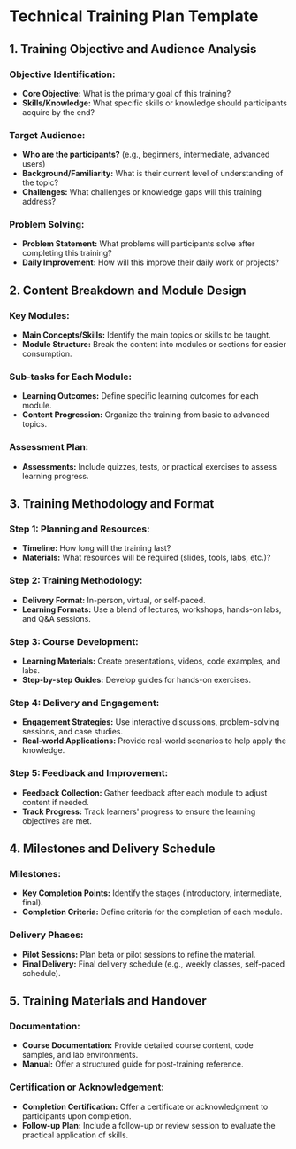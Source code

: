 # Technical Training Plan Template

## 1. Training Objective and Audience Analysis
### Objective Identification:
- **Core Objective:** What is the primary goal of this training?
- **Skills/Knowledge:** What specific skills or knowledge should participants acquire by the end?
  
### Target Audience:
- **Who are the participants?** (e.g., beginners, intermediate, advanced users)
- **Background/Familiarity:** What is their current level of understanding of the topic?
- **Challenges:** What challenges or knowledge gaps will this training address?

### Problem Solving:
- **Problem Statement:** What problems will participants solve after completing this training?
- **Daily Improvement:** How will this improve their daily work or projects?

## 2. Content Breakdown and Module Design
### Key Modules:
- **Main Concepts/Skills:** Identify the main topics or skills to be taught.
- **Module Structure:** Break the content into modules or sections for easier consumption.

### Sub-tasks for Each Module:
- **Learning Outcomes:** Define specific learning outcomes for each module.
- **Content Progression:** Organize the training from basic to advanced topics.

### Assessment Plan:
- **Assessments:** Include quizzes, tests, or practical exercises to assess learning progress.

## 3. Training Methodology and Format
### Step 1: Planning and Resources:
- **Timeline:** How long will the training last?
- **Materials:** What resources will be required (slides, tools, labs, etc.)?

### Step 2: Training Methodology:
- **Delivery Format:** In-person, virtual, or self-paced.
- **Learning Formats:** Use a blend of lectures, workshops, hands-on labs, and Q&A sessions.

### Step 3: Course Development:
- **Learning Materials:** Create presentations, videos, code examples, and labs.
- **Step-by-step Guides:** Develop guides for hands-on exercises.

### Step 4: Delivery and Engagement:
- **Engagement Strategies:** Use interactive discussions, problem-solving sessions, and case studies.
- **Real-world Applications:** Provide real-world scenarios to help apply the knowledge.

### Step 5: Feedback and Improvement:
- **Feedback Collection:** Gather feedback after each module to adjust content if needed.
- **Track Progress:** Track learners' progress to ensure the learning objectives are met.

## 4. Milestones and Delivery Schedule
### Milestones:
- **Key Completion Points:** Identify the stages (introductory, intermediate, final).
- **Completion Criteria:** Define criteria for the completion of each module.

### Delivery Phases:
- **Pilot Sessions:** Plan beta or pilot sessions to refine the material.
- **Final Delivery:** Final delivery schedule (e.g., weekly classes, self-paced schedule).

## 5. Training Materials and Handover
### Documentation:
- **Course Documentation:** Provide detailed course content, code samples, and lab environments.
- **Manual:** Offer a structured guide for post-training reference.

### Certification or Acknowledgement:
- **Completion Certification:** Offer a certificate or acknowledgment to participants upon completion.
- **Follow-up Plan:** Include a follow-up or review session to evaluate the practical application of skills.

